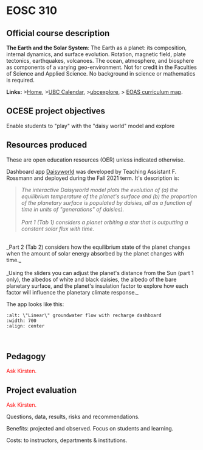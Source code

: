 # EOSC 310

## Official course description

**The Earth and the Solar System**: The Earth as a planet: its composition, internal dynamics, and surface evolution. Rotation, magnetic field, plate tectonics, earthquakes, volcanoes. The ocean, atmosphere, and biosphere as components of a varying geo-environment. Not for credit in the Faculties of Science and Applied Science. No background in science or mathematics is required.

**Links:**
\>[Home](https://www.eoas.ubc.ca/academics/courses/eosc310),
\>[UBC Calendar](https://courses.students.ubc.ca/cs/courseschedule?pname=subjarea&tname=subj-course&dept=EOSC&course=310),
\>[ubcexplore](https://ubcexplorer.io/course/EOSC/310),
\> [EOAS curriculum map](https://www.eoas.ubc.ca/~quest/eoas-only.html).

## OCESE project objectives

Enable students to "play" with the "daisy world" model and explore 

## Resources produced

These are open education resources (OER) unless indicated otherwise.

Dashboard app [Daisyworld](dashboards.md) was developed by Teaching Assistant F. Rossmann and deployed during the Fall 2021 term. It's description is:

> _The interactive Daisyworld model plots the evolution of (a) the equilibrium temperature of the planet's surface and (b) the proportion of the planetary surface is populated by daisies, all as a function of time in units of "generations" of daisies)._
<br><br>
_Part 1 (Tab 1) considers a planet orbiting a star that is outputting a constant solar flux with time._
<br>
_Part 2 (Tab 2) considers how the equilibrium state of the planet changes when the amount of solar energy absorbed by the planet changes with time._
<br><br>
_Using the sliders you can adjust the planet's distance from the Sun (part 1 only), the albedos of white and black daisies, the albedo of the bare planetary surface, and the planet's insulation factor to explore how each factor will influence the planetary climate response._

The app looks like this:

```{image} images/daisyworld-app.png
:alt: \"Linear\" groundwater flow with recharge dashboard
:width: 700
:align: center
```
<br>

## Pedagogy

<span style="color:red">Ask Kirsten.</span>

## Project evaluation

<span style="color:red">Ask Kirsten.</span>

Questions, data, results, risks and recommendations.

Benefits: projected and observed. Focus on students and learning.

Costs: to instructors, departments & institutions.